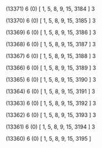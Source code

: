 (13371) 6 (0) [ 1, 5, 8, 9, 15, 3184 ] 3 


(13370) 6 (0) [ 1, 5, 8, 9, 15, 3185 ] 3 


(13369) 6 (0) [ 1, 5, 8, 9, 15, 3186 ] 3 


(13368) 6 (0) [ 1, 5, 8, 9, 15, 3187 ] 3 


(13367) 6 (0) [ 1, 5, 8, 9, 15, 3188 ] 3 


(13366) 6 (0) [ 1, 5, 8, 9, 15, 3189 ] 3 


(13365) 6 (0) [ 1, 5, 8, 9, 15, 3190 ] 3 


(13364) 6 (0) [ 1, 5, 8, 9, 15, 3191 ] 3 


(13363) 6 (0) [ 1, 5, 8, 9, 15, 3192 ] 3 


(13362) 6 (0) [ 1, 5, 8, 9, 15, 3193 ] 3 


(13361) 6 (0) [ 1, 5, 8, 9, 15, 3194 ] 3 


(13360) 6 (0) [ 1, 5, 8, 9, 15, 3195 ]  

